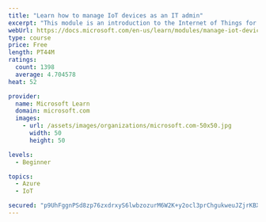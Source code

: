 ```yaml
---
title: "Learn how to manage IoT devices as an IT admin"
excerpt: "This module is an introduction to the Internet of Things for IT admins."
webUrl: https://docs.microsoft.com/en-us/learn/modules/manage-iot-devices/
type: course
price: Free
length: PT44M
ratings:
  count: 1398
  average: 4.704578
heat: 52

provider:
  name: Microsoft Learn
  domain: microsoft.com
  images:
    - url: /assets/images/organizations/microsoft.com-50x50.jpg
      width: 50
      height: 50

levels:
  - Beginner

topics:
  - Azure
  - IoT

secured: "p9UhFggnPSd8zp76zxdrxyS6lwbzozurM6W2K+y2ocl3prChgukweuJZjrKBXkcHbjEegeF5F0d8DTfP2epjYqIUgqOVsWmSXJ3wtbi4isUr6KNFyaC7LOm1mtVGG6y7jvk0lki+fzL6FHR288CysaAHSpXeB4vTBG0Pwg+hnSKuuVyUXAshjXa/hqN5nTa2NtYvCM0gkXgyIeVX5u/W/wtphAShFCytzMHPbploIhbe5IlOOGbpbV/GIPNdsiFkjsUu0cOrlaTMyMF6d//TUK+TJY9XmoVpJ+MxHdYOA0hlyo34nfqt9U4gz205KC1o+emc5nZveI7wPno4jUjV5003v1IA/qCv94Mk0/jC+FxTZv7WEh6sDlj2KCSHogMjemKaypScXrq+HwqAZ2Lc9k/iaSzX6SYMF5Y/szLT2SU=;m85b89GqCebiU5MDhJwr9A=="
---
```


